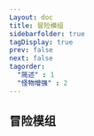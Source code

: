 ```yaml
---
Layout: doc
title: 冒险模组
sidebarfolder: true
tagDisplay: true
prev: false
next: false
tagorder:
  "简述" : 1
  "怪物增强" : 2
---
```

## 冒险模组